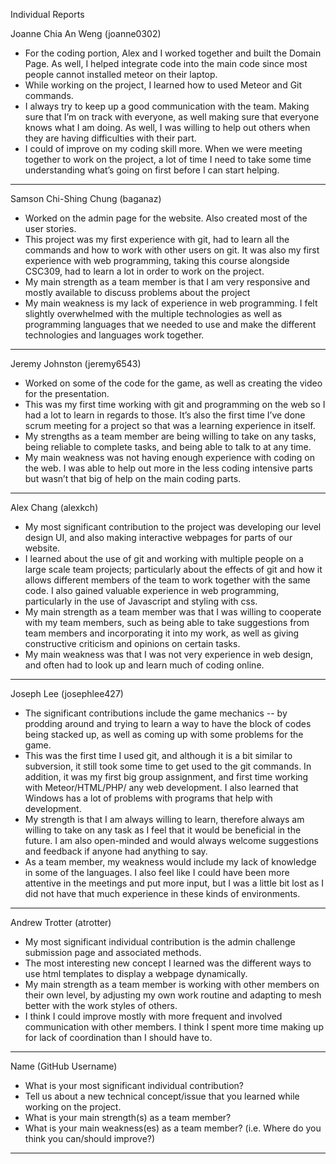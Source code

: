 Individual Reports

Joanne Chia An Weng (joanne0302)
* For the coding portion, Alex and I worked together and built the Domain Page. As well, I helped integrate code into the main code since most people cannot installed meteor on their laptop.
* While working on the project, I learned how to used Meteor and Git commands. 
* I always try to keep up a good communication with the team. Making sure that I’m on track with everyone, as well making sure that everyone knows what I am doing. As well, I was willing to help out others when they are having difficulties with their part.
* I could of improve on my coding skill more. When we were meeting together to work on the project, a lot of time I need to take some time understanding what’s going on first before I can start helping.

----------------------------------------------------------------------------------------------------------------------------

Samson Chi-Shing Chung (baganaz)
* Worked on the admin page for the website. Also created most of the user stories.
* This project was my first experience with git, had to learn all the commands and how to work with other users on git. It was also my first experience with web programming, taking this course alongside CSC309, had to learn a lot in order to work on the project.
* My main strength as a team member is that I am very responsive and mostly available to discuss problems about the project
* My main weakness is my lack of experience in web programming. I felt slightly overwhelmed with the multiple technologies as well as programming languages that we needed to use and make the different technologies and languages work together.

----------------------------------------------------------------------------------------------------------------------------

Jeremy Johnston (jeremy6543)
* Worked on some of the code for the game, as well as creating the video for the presentation.
* This was my first time working with git and programming on the web so I had a lot to learn in regards to those.  It’s also the first time I’ve done scrum meeting for a project so that was a learning experience in itself.
* My strengths as a team member are being willing to take on any tasks, being reliable to complete tasks, and being able to talk to at any time.
* My main weakness was not having enough experience with coding on the web.  I was able to help out more in the less coding intensive parts but wasn’t that big of help on the main coding parts.

----------------------------------------------------------------------------------------------------------------------------

Alex Chang (alexkch)
* My most significant contribution to the project was developing our level design UI, and also making interactive webpages for parts of our website. 
* I learned about the use of git and working with multiple people on a large scale team projects; particularly about the effects of git and how it allows different members of the team to work together with the same code. I also gained valuable experience in web programming, particularly in the use of Javascript and styling with css.
* My main strength as a team member was that I was willing to cooperate with my team members, such as being able to take suggestions from team members and incorporating it into my work, as well as giving constructive criticism and opinions on certain tasks.
* My main weakness was that I was not very experience in web design, and often had to look up and learn much of coding online.

----------------------------------------------------------------------------------------------------------------------------

Joseph Lee (josephlee427)
* The significant contributions include the game mechanics -- by prodding around and trying to learn a way to have the block of codes being stacked up, as well as coming up with some problems for the game.
* This was the first time I used git, and although it is a bit similar to subversion, it still took some time to get used to the git commands. In addition, it was my first big group assignment, and first time working with Meteor/HTML/PHP/ any web development. I also learned that Windows has a lot of problems with programs that help with development.
* My strength is that I am always willing to learn, therefore always am willing to take on any task as I feel that it would be beneficial in the future. I am also open-minded and would always welcome suggestions and feedback if anyone had anything to say.
* As a team member, my weakness would include my lack of knowledge in some of the languages. I also feel like I could have been more attentive in the meetings and put more input, but I was a little bit lost as I did not have that much experience in these kinds of environments.

----------------------------------------------------------------------------------------------------------------------------

Andrew Trotter (atrotter)
* My most significant individual contribution is the admin challenge submission page and associated methods.
* The most interesting new concept I learned was the different ways to use html templates to display a webpage dynamically.
* My main strength as a team member is working with other members on their own level, by adjusting my own work routine and adapting to mesh better with the work styles of others.
* I think I could improve mostly with more frequent and involved communication with other members. I think I spent more time making up for lack of coordination than I should have to.

----------------------------------------------------------------------------------------------------------------------------
Name (GitHub Username)
* What is your most significant individual contribution?
* Tell us about a new technical concept/issue that you learned while working on the project.
* What is your main strength(s) as a team member?
* What is your main weakness(es) as a team member? (i.e. Where do you think you can/should improve?)
----------------------------------------------------------------------------------------------------------------------------
